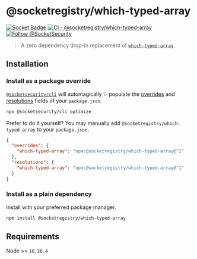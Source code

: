 # @socketregistry/which-typed-array

[![Socket Badge](https://socket.dev/api/badge/npm/package/@socketregistry/which-typed-array)](https://socket.dev/npm/package/@socketregistry/which-typed-array)
[![CI - @socketregistry/which-typed-array](https://github.com/SocketDev/socket-registry-js/actions/workflows/test.yml/badge.svg)](https://github.com/SocketDev/socket-registry-js/actions/workflows/test.yml)
[![Follow @SocketSecurity](https://img.shields.io/twitter/follow/SocketSecurity?style=social)](https://twitter.com/SocketSecurity)

> A zero dependency drop-in replacement of
> [`which-typed-array`](https://www.npmjs.com/package/which-typed-array).

## Installation

### Install as a package override

[`@socketsecurity/cli`](https://www.npmjs.com/package/@socketsecurity/cli) will
automagically :sparkles: populate the
[overrides](https://docs.npmjs.com/cli/v9/configuring-npm/package-json#overrides)
and [resolutions](https://yarnpkg.com/configuration/manifest#resolutions) fields
of your `package.json`.

```sh
npx @socketsecurity/cli optimize
```

Prefer to do it yourself? You may manually add
`@socketregistry/which-typed-array` to your `package.json`.

```json
{
  "overrides": {
    "which-typed-array": "npm:@socketregistry/which-typed-array@^1"
  },
  "resolutions": {
    "which-typed-array": "npm:@socketregistry/which-typed-array@^1"
  }
}
```

### Install as a plain dependency

Install with your preferred package manager.

```sh
npm install @socketregistry/which-typed-array
```

## Requirements

Node >= `18.20.4`
